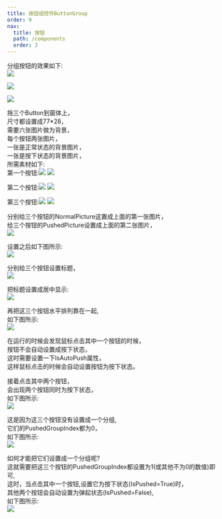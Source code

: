 ```yaml
---
title: 按钮组控件ButtonGroup
order: 9
nav:
  title: 按钮
  path: /components
  order: 3
---
```


分组按钮的效果如下:  
![](http://www.orangeui.cn/orangeuiblog/OrangeUI/2.3.OrangeUI%E6%8E%A7%E4%BB%B6%E4%BD%BF%E7%94%A8%E8%AF%B4%E6%98%8E(%E6%8C%89%E9%92%AE%E6%8E%A7%E4%BB%B6Button)(%E7%A4%BA%E4%BE%8B3%20%E5%88%86%E7%BB%84%E6%8C%89%E9%92%AE).files/image001.png)

![](http://www.orangeui.cn/orangeuiblog/OrangeUI/2.3.OrangeUI%E6%8E%A7%E4%BB%B6%E4%BD%BF%E7%94%A8%E8%AF%B4%E6%98%8E(%E6%8C%89%E9%92%AE%E6%8E%A7%E4%BB%B6Button)(%E7%A4%BA%E4%BE%8B3%20%E5%88%86%E7%BB%84%E6%8C%89%E9%92%AE).files/image003.png)

![](http://www.orangeui.cn/orangeuiblog/OrangeUI/2.3.OrangeUI%E6%8E%A7%E4%BB%B6%E4%BD%BF%E7%94%A8%E8%AF%B4%E6%98%8E(%E6%8C%89%E9%92%AE%E6%8E%A7%E4%BB%B6Button)(%E7%A4%BA%E4%BE%8B3%20%E5%88%86%E7%BB%84%E6%8C%89%E9%92%AE).files/image005.png)


拖三个Button到窗体上，  
尺寸都设置成77*28，  
需要六张图片做为背景，  
每个按钮两张图片，  
一张是正常状态的背景图片，  
一张是按下状态的背景图片，  
所需素材如下:  
第一个按钮:![](http://www.orangeui.cn/orangeuiblog/OrangeUI/2.3.OrangeUI%E6%8E%A7%E4%BB%B6%E4%BD%BF%E7%94%A8%E8%AF%B4%E6%98%8E(%E6%8C%89%E9%92%AE%E6%8E%A7%E4%BB%B6Button)(%E7%A4%BA%E4%BE%8B3%20%E5%88%86%E7%BB%84%E6%8C%89%E9%92%AE).files/image007.png)
![](http://www.orangeui.cn/orangeuiblog/OrangeUI/2.3.OrangeUI%E6%8E%A7%E4%BB%B6%E4%BD%BF%E7%94%A8%E8%AF%B4%E6%98%8E(%E6%8C%89%E9%92%AE%E6%8E%A7%E4%BB%B6Button)(%E7%A4%BA%E4%BE%8B3%20%E5%88%86%E7%BB%84%E6%8C%89%E9%92%AE).files/image009.png)

第二个按钮:![](http://www.orangeui.cn/orangeuiblog/OrangeUI/2.3.OrangeUI%E6%8E%A7%E4%BB%B6%E4%BD%BF%E7%94%A8%E8%AF%B4%E6%98%8E(%E6%8C%89%E9%92%AE%E6%8E%A7%E4%BB%B6Button)(%E7%A4%BA%E4%BE%8B3%20%E5%88%86%E7%BB%84%E6%8C%89%E9%92%AE).files/image011.png)
![](http://www.orangeui.cn/orangeuiblog/OrangeUI/2.3.OrangeUI%E6%8E%A7%E4%BB%B6%E4%BD%BF%E7%94%A8%E8%AF%B4%E6%98%8E(%E6%8C%89%E9%92%AE%E6%8E%A7%E4%BB%B6Button)(%E7%A4%BA%E4%BE%8B3%20%E5%88%86%E7%BB%84%E6%8C%89%E9%92%AE).files/image013.png)

第三个按钮:![](http://www.orangeui.cn/orangeuiblog/OrangeUI/2.3.OrangeUI%E6%8E%A7%E4%BB%B6%E4%BD%BF%E7%94%A8%E8%AF%B4%E6%98%8E(%E6%8C%89%E9%92%AE%E6%8E%A7%E4%BB%B6Button)(%E7%A4%BA%E4%BE%8B3%20%E5%88%86%E7%BB%84%E6%8C%89%E9%92%AE).files/image015.png)
![](http://www.orangeui.cn/orangeuiblog/OrangeUI/2.3.OrangeUI%E6%8E%A7%E4%BB%B6%E4%BD%BF%E7%94%A8%E8%AF%B4%E6%98%8E(%E6%8C%89%E9%92%AE%E6%8E%A7%E4%BB%B6Button)(%E7%A4%BA%E4%BE%8B3%20%E5%88%86%E7%BB%84%E6%8C%89%E9%92%AE).files/image017.png)

分别给三个按钮的NormalPicture这置成上面的第一张图片，  
给三个按钮的PushedPicture设置成上面的第二张图片，  
![](http://www.orangeui.cn/orangeuiblog/OrangeUI/2.3.OrangeUI%E6%8E%A7%E4%BB%B6%E4%BD%BF%E7%94%A8%E8%AF%B4%E6%98%8E(%E6%8C%89%E9%92%AE%E6%8E%A7%E4%BB%B6Button)(%E7%A4%BA%E4%BE%8B3%20%E5%88%86%E7%BB%84%E6%8C%89%E9%92%AE).files/image019.png)

设置之后如下图所示:  
![](http://www.orangeui.cn/orangeuiblog/OrangeUI/2.3.OrangeUI%E6%8E%A7%E4%BB%B6%E4%BD%BF%E7%94%A8%E8%AF%B4%E6%98%8E(%E6%8C%89%E9%92%AE%E6%8E%A7%E4%BB%B6Button)(%E7%A4%BA%E4%BE%8B3%20%E5%88%86%E7%BB%84%E6%8C%89%E9%92%AE).files/image021.png)


分别给三个按钮设置标题，  
![](http://www.orangeui.cn/orangeuiblog/OrangeUI/2.3.OrangeUI%E6%8E%A7%E4%BB%B6%E4%BD%BF%E7%94%A8%E8%AF%B4%E6%98%8E(%E6%8C%89%E9%92%AE%E6%8E%A7%E4%BB%B6Button)(%E7%A4%BA%E4%BE%8B3%20%E5%88%86%E7%BB%84%E6%8C%89%E9%92%AE).files/image023.png)


把标题设置成居中显示:  
![](http://www.orangeui.cn/orangeuiblog/OrangeUI/2.3.OrangeUI%E6%8E%A7%E4%BB%B6%E4%BD%BF%E7%94%A8%E8%AF%B4%E6%98%8E(%E6%8C%89%E9%92%AE%E6%8E%A7%E4%BB%B6Button)(%E7%A4%BA%E4%BE%8B3%20%E5%88%86%E7%BB%84%E6%8C%89%E9%92%AE).files/image025.png)


再把这三个按钮水平排列靠在一起,  
如下图所示:  
![](http://www.orangeui.cn/orangeuiblog/OrangeUI/2.3.OrangeUI%E6%8E%A7%E4%BB%B6%E4%BD%BF%E7%94%A8%E8%AF%B4%E6%98%8E(%E6%8C%89%E9%92%AE%E6%8E%A7%E4%BB%B6Button)(%E7%A4%BA%E4%BE%8B3%20%E5%88%86%E7%BB%84%E6%8C%89%E9%92%AE).files/image027.png)


在运行的时候会发现鼠标点击其中一个按钮的时候，  
按钮不会自动设置成按下状态，  
这时需要设置一下IsAutoPush属性，  
这样鼠标点击的时候会自动设置按钮为按下状态。  
 
接着点击其中两个按钮，  
会出现两个按钮同时为按下状态，  
如下图所示:  
![](http://www.orangeui.cn/orangeuiblog/OrangeUI/2.3.OrangeUI%E6%8E%A7%E4%BB%B6%E4%BD%BF%E7%94%A8%E8%AF%B4%E6%98%8E(%E6%8C%89%E9%92%AE%E6%8E%A7%E4%BB%B6Button)(%E7%A4%BA%E4%BE%8B3%20%E5%88%86%E7%BB%84%E6%8C%89%E9%92%AE).files/image029.png)


这是因为这三个按钮没有设置成一个分组,  
它们的PushedGroupIndex都为0，  
如下图所示:  
![](http://www.orangeui.cn/orangeuiblog/OrangeUI/2.3.OrangeUI%E6%8E%A7%E4%BB%B6%E4%BD%BF%E7%94%A8%E8%AF%B4%E6%98%8E(%E6%8C%89%E9%92%AE%E6%8E%A7%E4%BB%B6Button)(%E7%A4%BA%E4%BE%8B3%20%E5%88%86%E7%BB%84%E6%8C%89%E9%92%AE).files/image031.png)


如何才能把它们设置成一个分组呢?  
这就需要把这三个按钮的PushedGroupIndex都设置为1(或其他不为0的数值)即可,  
这时，当点击其中一个按钮,设置它为按下状态(IsPushed=True)时，  
其他两个按钮会自动设置为弹起状态(IsPushed=False),   
如下图所示:  
![](http://www.orangeui.cn/orangeuiblog/OrangeUI/2.3.OrangeUI%E6%8E%A7%E4%BB%B6%E4%BD%BF%E7%94%A8%E8%AF%B4%E6%98%8E(%E6%8C%89%E9%92%AE%E6%8E%A7%E4%BB%B6Button)(%E7%A4%BA%E4%BE%8B3%20%E5%88%86%E7%BB%84%E6%8C%89%E9%92%AE).files/image033.png)



 


